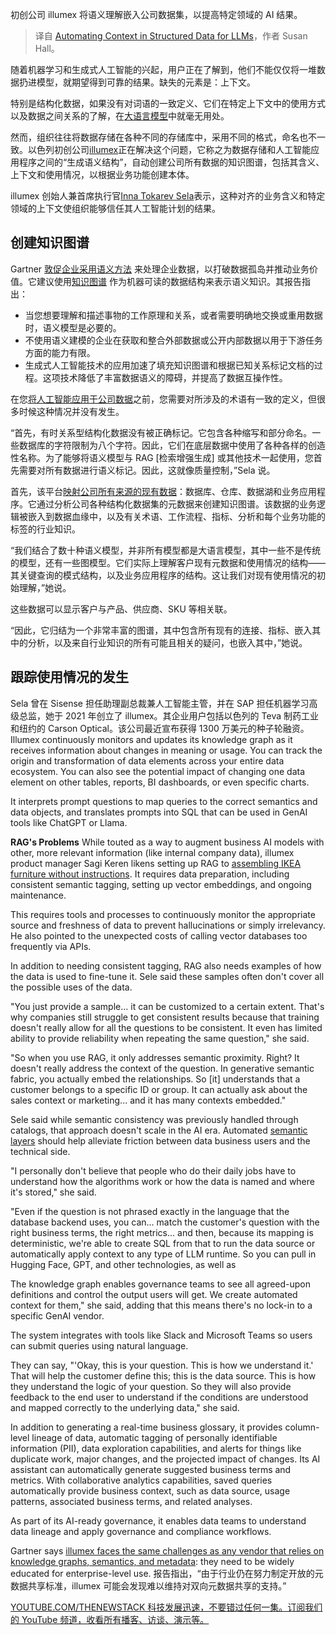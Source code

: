 
<!--
title: 为大语言模型在结构化数据中自动上下文
cover: https://cdn.thenewstack.io/media/2024/07/e529156d-meaning.jpg
-->

初创公司 illumex 将语义理解嵌入公司数据集，以提高特定领域的 AI 结果。

> 译自 [Automating Context in Structured Data for LLMs](https://thenewstack.io/automating-context-in-structured-data-for-llms/)，作者 Susan Hall。

随着机器学习和生成式人工智能的兴起，用户正在了解到，他们不能仅仅将一堆数据扔进模型，就期望得到可靠的结果。缺失的元素是：上下文。

特别是结构化数据，如果没有对词语的一致定义、它们在特定上下文中的使用方式以及数据之间关系的了解，在[大语言模型](https://roadmap.sh/guides/introduction-to-llms)中就毫无用处。

然而，组织往往将数据存储在各种不同的存储库中，采用不同的格式，命名也不一致。以色列初创公司[illumex](https://illumex.ai/)正在解决这个问题，它称之为数据存储和人工智能应用程序之间的“生成语义结构”，自动创建公司所有数据的知识图谱，包括其含义、上下文和使用情况，以根据业务功能创建本体。

illumex 创始人兼首席执行官[Inna Tokarev Sela](https://www.linkedin.com/in/innatokarev/?original_referer=https%3A%2F%2Fwww%2Egoogle%2Ecom%2F&originalSubdomain=il)表示，这种对齐的业务含义和特定领域的上下文使组织能够信任其人工智能计划的结果。

## 创建知识图谱

Gartner [敦促企业采用语义方法](https://info.cambridgesemantics.com/gartner-adopt-a-data-semantics-approach-to-drive-business-value#:~:text=Per%20Gartner%C2%AE%2C%20%E2%80%9CData%20and,value%20and%20break%20data%20silos.%E2%80%9D) 来处理企业数据，以打破数据孤岛并推动业务价值。它建议使用[知识图谱](https://thenewstack.io/using-chatgpt-for-questions-specific-to-your-company-data/) 作为机器可读的数据结构来表示语义知识。其报告指出：

- 当您想要理解和描述事物的工作原理和关系，或者需要明确地交换或重用数据时，语义模型是必要的。
- 不使用语义建模的企业在获取和整合外部数据或公开内部数据以用于下游任务方面的能力有限。
- 生成式人工智能技术的应用加速了填充知识图谱和根据已知关系标记文档的过程。这项技术降低了丰富数据语义的障碍，并提高了数据互操作性。

在您[将人工智能应用于公司数据](https://thenewstack.io/using-chatgpt-for-questions-specific-to-your-company-data/)之前，您需要对所涉及的术语有一致的定义，但很多时候这种情况并没有发生。

“首先，有时关系型结构化数据没有被正确标记。它包含各种缩写和部分命名。一些数据库的字符限制为八个字符。因此，它们在底层数据中使用了各种各样的创造性名称。为了能够将语义模型与 RAG [检索增强生成] 或其他技术一起使用，您首先需要对所有数据进行语义标记。因此，这就像质量控制，”Sela 说。

首先，该平台[映射公司所有来源的现有数据](https://thenewstack.io/data-fabric-or-data-mesh-find-the-happy-medium/)：数据库、仓库、数据湖和业务应用程序。它通过分析公司各种结构化数据集的元数据来创建知识图谱。该数据的业务逻辑被嵌入到数据血缘中，以及有关术语、工作流程、指标、分析和每个业务功能的标签的行业知识。

“我们结合了数十种语义模型，并非所有模型都是大语言模型，其中一些不是传统的模型，还有一些图模型。它们实际上理解客户现有元数据和使用情况的结构——其关键查询的模式结构，以及业务应用程序的结构。这让我们对现有使用情况的初始理解，”她说。

这些数据可以显示客户与产品、供应商、SKU 等相关联。

“因此，它归结为一个非常丰富的图谱，其中包含所有现有的连接、指标、嵌入其中的分析，以及来自行业知识的所有可能且相关的疑问，也嵌入其中，”她说。

## 跟踪使用情况的发生

Sela 曾在 Sisense 担任助理副总裁兼人工智能主管，并在 SAP 担任机器学习高级总监，她于 2021 年创立了 illumex。其企业用户包括以色列的 Teva 制药工业和纽约的 Carson Optical。该公司最近宣布获得 1300 万美元的种子轮融资。
Illumex continuously monitors and updates its knowledge graph as it receives information about changes in meaning or usage. You can track the origin and transformation of data elements across your entire data ecosystem. You can also see the potential impact of changing one data element on other tables, reports, BI dashboards, or even specific charts.

It interprets prompt questions to map queries to the correct semantics and data objects, and translates prompts into SQL that can be used in GenAI tools like ChatGPT or Llama.

**RAG's Problems**
While touted as a way to augment business AI models with other, more relevant information (like internal company data), illumex product manager Sagi Keren likens setting up RAG to [assembling IKEA furniture without instructions](https://illumex.ai/blog/dont-get-ragged-by-your-rag-why-generative-semantic-fabric-is-the-future/). It requires data preparation, including consistent semantic tagging, setting up vector embeddings, and ongoing maintenance.

This requires tools and processes to continuously monitor the appropriate source and freshness of data to prevent hallucinations or simply irrelevancy. He also pointed to the unexpected costs of calling vector databases too frequently via APIs.

In addition to needing consistent tagging, RAG also needs examples of how the data is used to fine-tune it. Sele said these samples often don't cover all the possible uses of the data.

"You just provide a sample... it can be customized to a certain extent. That's why companies still struggle to get consistent results because that training doesn't really allow for all the questions to be consistent. It even has limited ability to provide reliability when repeating the same question," she said.

"So when you use RAG, it only addresses semantic proximity. Right? It doesn't really address the context of the question. In generative semantic fabric, you actually embed the relationships. So [it] understands that a customer belongs to a specific ID or group. It can actually ask about the sales context or marketing... and it has many contexts embedded."

Sele said while semantic consistency was previously handled through catalogs, that approach doesn't scale in the AI era. Automated [semantic layers](https://thenewstack.io/demystifying-the-metrics-store-and-semantic-layer/) should help alleviate friction between data business users and the technical side.

"I personally don't believe that people who do their daily jobs have to understand how the algorithms work or how the data is named and where it's stored," she said.

"Even if the question is not phrased exactly in the language that the database backend uses, you can... match the customer's question with the right business terms, the right metrics... and then, because its mapping is deterministic, we're able to create SQL from that to run the data source or automatically apply context to any type of LLM runtime. So you can pull in Hugging Face, GPT, and other technologies, as well as

The knowledge graph enables governance teams to see all agreed-upon definitions and control the output users will get. We create automated context for them," she said, adding that this means there's no lock-in to a specific GenAI vendor.

The system integrates with tools like Slack and Microsoft Teams so users can submit queries using natural language.

They can say, "'Okay, this is your question. This is how we understand it.' That will help the customer define this; this is the data source. This is how they understand the logic of your question. So they will also provide feedback to the end user to understand if the conditions are understood and mapped correctly to the underlying data," she said.

In addition to generating a real-time business glossary, it provides column-level lineage of data, automatic tagging of personally identifiable information (PII), data exploration capabilities, and alerts for things like duplicate work, major changes, and the projected impact of changes. Its AI assistant can automatically generate suggested business terms and metrics. With collaborative analytics capabilities, saved queries automatically provide business context, such as data source, usage patterns, associated business terms, and related analyses.

As part of its AI-ready governance, it enables data teams to understand data lineage and apply governance and compliance workflows.

Gartner says [illumex faces the same challenges as any vendor that relies on knowledge graphs, semantics, and metadata](https://get.promethium.ai/cool-vendor-successful-generative-ai-projects-require-better-metadata-management): they need to be widely educated for enterprise-level use.
报告指出，“由于行业仍在努力制定开放的元数据共享标准，illumex 可能会发现难以维持对双向元数据共享的支持。”

[YOUTUBE.COM/THENEWSTACK 科技发展迅速，不要错过任何一集。订阅我们的 YouTube 频道，收看所有播客、访谈、演示等。](https://youtube.com/thenewstack?sub_confirmation=1)